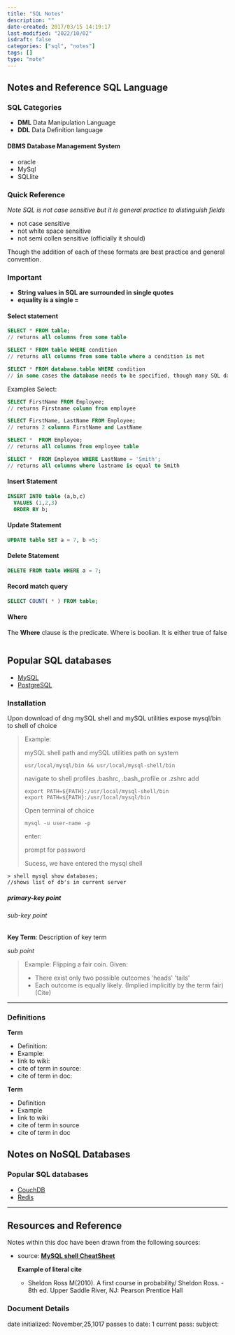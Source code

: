 ```yaml
---
title: "SQL Notes"
description: ""
date-created: 2017/03/15 14:19:17
last-modified: "2022/10/02"
isdraft: false
categories: ["sql", "notes"]
tags: []
type: "note"
---
```


## Notes and Reference SQL Language

### SQL Categories

- **DML** Data Manipulation Language
- **DDL** Data Definition language

#### DBMS Database Management System

- oracle
- MySql
- SQLlite

### Quick Reference

_Note SQL is not case sensitive but it is general practice to distinguish fields_

- not case sensitive
- not white space sensitive
- not semi collen sensitive (officially it should)

Though the addition of each of these formats are best practice and general convention.

### Important

- **String values in SQL are surrounded in single quotes**
- **equality is a single =**

#### Select statement

```SQL
SELECT * FROM table;
// returns all columns from some table

SELECT * FROM table WHERE condition
// returns all columns from some table where a condition is met

SELECT * FROM database.table WHERE condition
// in some cases the database needs to be specified, though many SQL databases server have default databases that a query will be aplied to
```

Examples Select:

```SQL
SELECT FirstName FROM Employee;
// returns Firstname column from employee

SELECT FirstName, LastName FROM Employee;
// returns 2 columns FirstName and LastName

SELECT *  FROM Employee;
// returns all columns from employee table

SELECT *  FROM Employee WHERE LastName = 'Smith';
// returns all columns where lastname is equal to Smith
```

#### Insert Statement

```SQL
INSERT INTO table (a,b,c)
  VALUES (1,2,3)
  ORDER BY b;
```

#### Update Statement

```SQL
UPDATE table SET a = 7, b =5;
```

#### Delete Statement

```SQL
DELETE FROM table WHERE a = 7;
```

#### Record match query

```SQL
SELECT COUNT( * ) FROM table;
```

#### Where

The **Where** clause is the predicate. Where is boolian. It is either true of false

```SQL

```

## Popular SQL databases

- [MySQL](https://www.mysql.com/)
- [PostgreSQL](https://www.postgresql.org/)

### Installation

Upon download of dng mySQL shell and mySQL utilities expose mysql/bin to shell of choice

> Example:
>
> mySQL shell path and mySQL utilities path on system
>
> ```
> usr/local/mysql/bin && usr/local/mysql-shell/bin
> ```
>
> navigate to shell profiles .bashrc, .bash_profile or .zshrc add
>
> ```
> export PATH=${PATH}:/usr/local/mysql-shell/bin
> export PATH=${PATH}:/usr/local/mysql/bin
> ```
>
> Open terminal of choice
>
> ```
> mysql -u user-name -p
> ```
>
> enter:
>
> prompt for password
>
> Sucess, we have entered the mysql shell

```
> shell mysql show databases;
//shows list of db's in current server
```

##### primary-key point

###### _sub-key point_

**Key Term**: Description of key term

_sub point_

> Example: Flipping a fair coin.
> Given:
>
> - There exist only two possible outcomes 'heads' 'tails'
> - Each outcome is equally likely. (Implied implicitly by the term fair)
>   (Cite)

---

### Definitions

**Term**

- Definition:
- Example:
- link to wiki:
- cite of term in source:
- cite of term in doc:

**Term**

- Definition
- Example
- link to wiki
- cite of term in source
- cite of term in doc

## Notes on NoSQL Databases

### Popular SQL databases

- [CouchDB](https://couchdb.apache.org/)
- [Redis](https://redis.io/)

---

## Resources and Reference

Notes within this doc have been drawn from the following sources:

- source: [**MySQL shell CheatSheet**](https://gist.github.com/hofmannsven/9164408)

  **Example of literal cite**

  - Sheldon Ross M(2010). A first course in probability/ Sheldon Ross. - 8th ed. Upper Saddle River, NJ: Pearson Prentice Hall

### Document Details

date initialized: November,25,1017
passes to date: 1
current pass:
subject:
